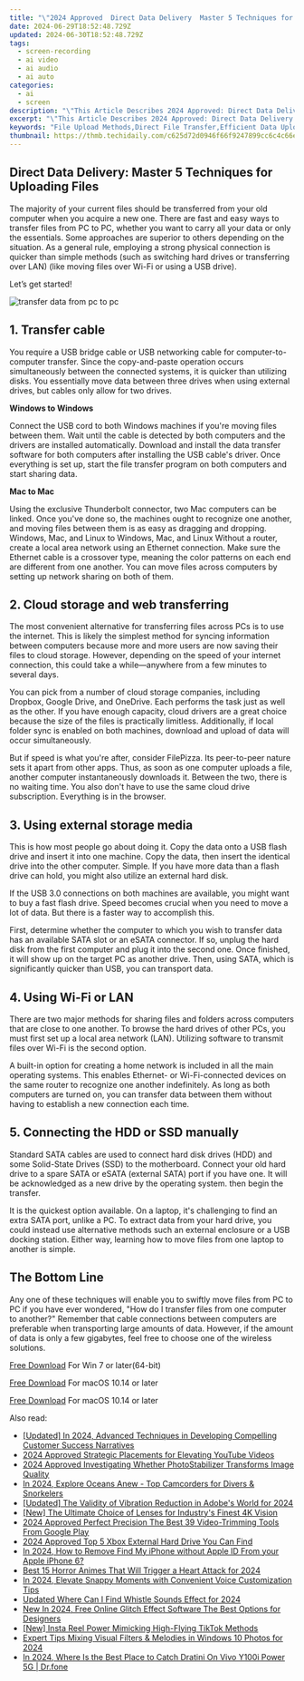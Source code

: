 ```yaml
---
title: "\"2024 Approved  Direct Data Delivery  Master 5 Techniques for Uploading Files\""
date: 2024-06-29T18:52:48.729Z
updated: 2024-06-30T18:52:48.729Z
tags: 
  - screen-recording
  - ai video
  - ai audio
  - ai auto
categories: 
  - ai
  - screen
description: "\"This Article Describes 2024 Approved: Direct Data Delivery: Master 5 Techniques for Uploading Files\""
excerpt: "\"This Article Describes 2024 Approved: Direct Data Delivery: Master 5 Techniques for Uploading Files\""
keywords: "File Upload Methods,Direct File Transfer,Efficient Data Upload,Secure File Sharing,Quick File Delivery,Optimized File Handling,Streamlined Data Upload"
thumbnail: https://thmb.techidaily.com/c625d72d0946f66f9247899cc6c4c66eb70d8cf37963b2732e636693601b56f7.jpg
---
```


## Direct Data Delivery: Master 5 Techniques for Uploading Files

The majority of your current files should be transferred from your old computer when you acquire a new one. There are fast and easy ways to transfer files from PC to PC, whether you want to carry all your data or only the essentials. Some approaches are superior to others depending on the situation. As a general rule, employing a strong physical connection is quicker than simple methods (such as switching hard drives or transferring over LAN) (like moving files over Wi-Fi or using a USB drive).

Let’s get started!

![transfer data from pc to pc](https://images.wondershare.com/filmora/article-images/2022/11/best-options-to-transfer-files-from-one-computer-to-another.jpg)

## 1\. Transfer cable

You require a USB bridge cable or USB networking cable for computer-to-computer transfer. Since the copy-and-paste operation occurs simultaneously between the connected systems, it is quicker than utilizing disks. You essentially move data between three drives when using external drives, but cables only allow for two drives.

**Windows to Windows**

Connect the USB cord to both Windows machines if you're moving files between them. Wait until the cable is detected by both computers and the drivers are installed automatically. Download and install the data transfer software for both computers after installing the USB cable's driver. Once everything is set up, start the file transfer program on both computers and start sharing data.

**Mac to Mac**

Using the exclusive Thunderbolt connector, two Mac computers can be linked. Once you've done so, the machines ought to recognize one another, and moving files between them is as easy as dragging and dropping. Windows, Mac, and Linux to Windows, Mac, and Linux Without a router, create a local area network using an Ethernet connection. Make sure the Ethernet cable is a crossover type, meaning the color patterns on each end are different from one another. You can move files across computers by setting up network sharing on both of them.

## 2\. Cloud storage and web transferring

The most convenient alternative for transferring files across PCs is to use the internet. This is likely the simplest method for syncing information between computers because more and more users are now saving their files to cloud storage. However, depending on the speed of your internet connection, this could take a while—anywhere from a few minutes to several days.

You can pick from a number of cloud storage companies, including Dropbox, Google Drive, and OneDrive. Each performs the task just as well as the other. If you have enough capacity, cloud drivers are a great choice because the size of the files is practically limitless. Additionally, if local folder sync is enabled on both machines, download and upload of data will occur simultaneously.

But if speed is what you're after, consider FilePizza. Its peer-to-peer nature sets it apart from other apps. Thus, as soon as one computer uploads a file, another computer instantaneously downloads it. Between the two, there is no waiting time. You also don't have to use the same cloud drive subscription. Everything is in the browser.

## 3\. Using external storage media

This is how most people go about doing it. Copy the data onto a USB flash drive and insert it into one machine. Copy the data, then insert the identical drive into the other computer. Simple. If you have more data than a flash drive can hold, you might also utilize an external hard disk.

If the USB 3.0 connections on both machines are available, you might want to buy a fast flash drive. Speed becomes crucial when you need to move a lot of data. But there is a faster way to accomplish this.

First, determine whether the computer to which you wish to transfer data has an available SATA slot or an eSATA connector. If so, unplug the hard disk from the first computer and plug it into the second one. Once finished, it will show up on the target PC as another drive. Then, using SATA, which is significantly quicker than USB, you can transport data.

## 4\. Using Wi-Fi or LAN

There are two major methods for sharing files and folders across computers that are close to one another. To browse the hard drives of other PCs, you must first set up a local area network (LAN). Utilizing software to transmit files over Wi-Fi is the second option.

A built-in option for creating a home network is included in all the main operating systems. This enables Ethernet- or Wi-Fi-connected devices on the same router to recognize one another indefinitely. As long as both computers are turned on, you can transfer data between them without having to establish a new connection each time.

## 5\. Connecting the HDD or SSD manually

Standard SATA cables are used to connect hard disk drives (HDD) and some Solid-State Drives (SSD) to the motherboard. Connect your old hard drive to a spare SATA or eSATA (external SATA) port if you have one. It will be acknowledged as a new drive by the operating system. then begin the transfer.

It is the quickest option available. On a laptop, it's challenging to find an extra SATA port, unlike a PC. To extract data from your hard drive, you could instead use alternative methods such an external enclosure or a USB docking station. Either way, learning how to move files from one laptop to another is simple.

## The Bottom Line

Any one of these techniques will enable you to swiftly move files from PC to PC if you have ever wondered, "How do I transfer files from one computer to another?" Remember that cable connections between computers are preferable when transporting large amounts of data. However, if the amount of data is only a few gigabytes, feel free to choose one of the wireless solutions.

[Free Download](https://tools.techidaily.com/wondershare/filmora/download/) For Win 7 or later(64-bit)

[Free Download](https://tools.techidaily.com/wondershare/filmora/download/) For macOS 10.14 or later

[Free Download](https://tools.techidaily.com/wondershare/filmora/download/) For macOS 10.14 or later

<ins class="adsbygoogle"
     style="display:block"
     data-ad-format="autorelaxed"
     data-ad-client="ca-pub-7571918770474297"
     data-ad-slot="1223367746"></ins>

<ins class="adsbygoogle"
     style="display:block"
     data-ad-format="autorelaxed"
     data-ad-client="ca-pub-7571918770474297"
     data-ad-slot="1223367746"></ins>



<ins class="adsbygoogle"
     style="display:block"
     data-ad-client="ca-pub-7571918770474297"
     data-ad-slot="8358498916"
     data-ad-format="auto"
     data-full-width-responsive="true"></ins>


<span class="atpl-alsoreadstyle">Also read:</span>
<div><ul>
<li><a href="https://fox-http.techidaily.com/updated-in-2024-advanced-techniques-in-developing-compelling-customer-success-narratives/"><u>[Updated] In 2024, Advanced Techniques in Developing Compelling Customer Success Narratives</u></a></li>
<li><a href="https://fox-http.techidaily.com/2024-approved-strategic-placements-for-elevating-youtube-videos/"><u>2024 Approved  Strategic Placements for Elevating YouTube Videos</u></a></li>
<li><a href="https://fox-http.techidaily.com/2024-approved-investigating-whether-photostabilizer-transforms-image-quality/"><u>2024 Approved  Investigating Whether PhotoStabilizer Transforms Image Quality</u></a></li>
<li><a href="https://fox-http.techidaily.com/in-2024-explore-oceans-anew-top-camcorders-for-divers-and-snorkelers/"><u>In 2024, Explore Oceans Anew - Top Camcorders for Divers & Snorkelers</u></a></li>
<li><a href="https://fox-http.techidaily.com/updated-the-validity-of-vibration-reduction-in-adobes-world-for-2024/"><u>[Updated] The Validity of Vibration Reduction in Adobe's World for 2024</u></a></li>
<li><a href="https://fox-http.techidaily.com/new-the-ultimate-choice-of-lenses-for-industrys-finest-4k-vision/"><u>[New] The Ultimate Choice of Lenses for Industry's Finest 4K Vision</u></a></li>
<li><a href="https://fox-http.techidaily.com/2024-approved-perfect-precision-the-best-39-video-trimming-tools-from-google-play/"><u>2024 Approved  Perfect Precision  The Best 39 Video-Trimming Tools From Google Play</u></a></li>
<li><a href="https://screen-mirroring-recording.techidaily.com/2024-approved-top-5-xbox-external-hard-drive-you-can-find/"><u>2024 Approved  Top 5 Xbox External Hard Drive You Can Find</u></a></li>
<li><a href="https://activate-lock.techidaily.com/in-2024-how-to-remove-find-my-iphone-without-apple-id-from-your-apple-iphone-6-by-drfone-ios/"><u>In 2024, How to Remove Find My iPhone without Apple ID From your Apple iPhone 6?</u></a></li>
<li><a href="https://animation-videos.techidaily.com/best-15-horror-animes-that-will-trigger-a-heart-attack-for-2024/"><u>Best 15 Horror Animes That Will Trigger a Heart Attack for 2024</u></a></li>
<li><a href="https://snapchat-videos.techidaily.com/in-2024-elevate-snappy-moments-with-convenient-voice-customization-tips/"><u>In 2024, Elevate Snappy Moments with Convenient Voice Customization Tips</u></a></li>
<li><a href="https://audio-editing.techidaily.com/updated-where-can-i-find-whistle-sounds-effect-for-2024/"><u>Updated Where Can I Find Whistle Sounds Effect for 2024</u></a></li>
<li><a href="https://video-creation-software.techidaily.com/new-in-2024-free-online-glitch-effect-software-the-best-options-for-designers/"><u>New In 2024, Free Online Glitch Effect Software The Best Options for Designers</u></a></li>
<li><a href="https://instagram-clips.techidaily.com/new-insta-reel-power-mimicking-high-flying-tiktok-methods/"><u>[New] Insta Reel Power  Mimicking High-Flying TikTok Methods</u></a></li>
<li><a href="https://fox-info.techidaily.com/expert-tips-mixing-visual-filters-and-melodies-in-windows-10-photos-for-2024/"><u>Expert Tips  Mixing Visual Filters & Melodies in Windows 10 Photos for 2024</u></a></li>
<li><a href="https://change-location.techidaily.com/in-2024-where-is-the-best-place-to-catch-dratini-on-vivo-y100i-power-5g-drfone-by-drfone-virtual-android/"><u>In 2024, Where Is the Best Place to Catch Dratini On Vivo Y100i Power 5G | Dr.fone</u></a></li>
</ul></div>
